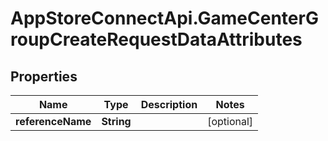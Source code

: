 # AppStoreConnectApi.GameCenterGroupCreateRequestDataAttributes

## Properties

Name | Type | Description | Notes
------------ | ------------- | ------------- | -------------
**referenceName** | **String** |  | [optional] 


